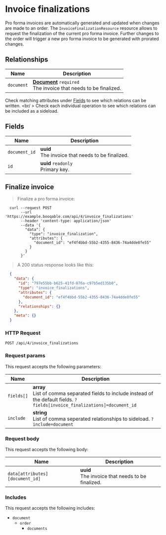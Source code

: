 # Invoice finalizations

Pro forma invoices are automatically generated and updated when changes
are made to an order. The `InvoiceFinalizationResource` resource allows
to request the finalization of the current pro forma invoice.
Further changes to the order will trigger a new pro forma invoice to be
generated with prorated changes.

## Relationships
Name | Description
-- | --
`document` | **[Document](#documents)** `required`<br>The invoice that needs to be finalized.


Check matching attributes under [Fields](#invoice-finalizations-fields) to see which relations can be written.
<br/ >
Check each individual operation to see which relations can be included as a sideload.
## Fields

 Name | Description
-- | --
`document_id` | **uuid** <br>The invoice that needs to be finalized.
`id` | **uuid** `readonly`<br>Primary key.


## Finalize invoice


> Finalize a pro forma invoice:

```shell
  curl --request POST
       --url 'https://example.booqable.com/api/4/invoice_finalizations'
       --header 'content-type: application/json'
       --data '{
         "data": {
           "type": "invoice_finalization",
           "attributes": {
             "document_id": "ef4f4bbd-55b2-4355-8436-74a4dde8fe55"
           }
         }
       }'
```

> A 200 status response looks like this:

```json
  {
    "data": {
      "id": "797e55bb-b625-41fd-876a-c97b5ed135b0",
      "type": "invoice_finalizations",
      "attributes": {
        "document_id": "ef4f4bbd-55b2-4355-8436-74a4dde8fe55"
      },
      "relationships": {}
    },
    "meta": {}
  }
```

### HTTP Request

`POST /api/4/invoice_finalizations`

### Request params

This request accepts the following parameters:

Name | Description
-- | --
`fields[]` | **array** <br>List of comma separated fields to include instead of the default fields. `?fields[invoice_finalizations]=document_id`
`include` | **string** <br>List of comma seperated relationships to sideload. `?include=document`


### Request body

This request accepts the following body:

Name | Description
-- | --
`data[attributes][document_id]` | **uuid** <br>The invoice that needs to be finalized.


### Includes

This request accepts the following includes:

<ul>
  <li>
    <code>document</code>
    <ul>
      <li>
          <code>order</code>
          <ul>
            <li><code>documents</code></li>
          </ul>
      </li>
    </ul>
  </li>
</ul>

